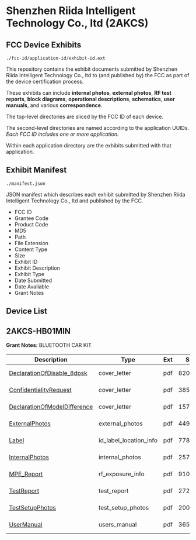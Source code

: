 # Shenzhen Riida Intelligent Technology Co., ltd (2AKCS)
## FCC Device Exhibits

```
./fcc-id/application-id/exhibit-id.ext
```

This repository contains the exhibit documents submitted by Shenzhen Riida Intelligent Technology Co., ltd to (and published by) the FCC as part of the device certification process.

These exhibits can include **internal photos**, **external photos**, **RF test reports**, **block diagrams**, **operational descriptions**, **schematics**, **user manuals**, and various **correspondence**.

The top-level directories are sliced by the FCC ID of each device.

The second-level directories are named according to the application UUIDs. *Each FCC ID includes one or more application.*

Within each application directory are the exhibits submitted with that application. 

## Exhibit Manifest

```
./manifest.json
```

JSON manifest which describes each exhibit submitted by Shenzhen Riida Intelligent Technology Co., ltd and published by the FCC.

- FCC ID
- Grantee Code
- Product Code
- MD5
- Path
- File Extension
- Content Type
- Size
- Exhibit ID
- Exhibit Description
- Exhibit Type
- Date Submitted
- Date Available
- Grant Notes

## Device List
## 2AKCS-HB01MIN
**Grant Notes:** BLUETOOTH CAR KIT

| Description | Type | Ext | Size | Submitted | Available |
| ----------- | ---- | --- | ---- | --------- | --------- |
| [DeclarationOfDisable_8dpsk](2AKCS-HB01MIN/bf4daea29d30a51f58df9e87befcd1a1/3224746.pdf) | cover_letter | pdf | 82097 | 2016-12-12 | 2016-12-12 |
| [ConfidentialityRequest](2AKCS-HB01MIN/bf4daea29d30a51f58df9e87befcd1a1/3224751.pdf) | cover_letter | pdf | 38500 | 2016-12-12 | 2016-12-12 |
| [DeclarationOfModelDifference](2AKCS-HB01MIN/bf4daea29d30a51f58df9e87befcd1a1/3224756.pdf) | cover_letter | pdf | 15781 | 2016-12-12 | 2016-12-12 |
| [ExternalPhotos](2AKCS-HB01MIN/bf4daea29d30a51f58df9e87befcd1a1/3224755.pdf) | external_photos | pdf | 449046 | 2016-12-12 | 2016-12-12 |
| [Label](2AKCS-HB01MIN/bf4daea29d30a51f58df9e87befcd1a1/3224752.pdf) | id_label_location_info | pdf | 77821 | 2016-12-12 | 2016-12-12 |
| [InternalPhotos](2AKCS-HB01MIN/bf4daea29d30a51f58df9e87befcd1a1/3224748.pdf) | internal_photos | pdf | 257995 | 2016-12-12 | 2016-12-12 |
| [MPE_Report](2AKCS-HB01MIN/bf4daea29d30a51f58df9e87befcd1a1/3224749.pdf) | rf_exposure_info | pdf | 91073 | 2016-12-12 | 2016-12-12 |
| [TestReport](2AKCS-HB01MIN/bf4daea29d30a51f58df9e87befcd1a1/3224745.pdf) | test_report | pdf | 2720768 | 2016-12-12 | 2016-12-12 |
| [TestSetupPhotos](2AKCS-HB01MIN/bf4daea29d30a51f58df9e87befcd1a1/3224744.pdf) | test_setup_photos | pdf | 200439 | 2016-12-12 | 2016-12-12 |
| [UserManual](2AKCS-HB01MIN/bf4daea29d30a51f58df9e87befcd1a1/3224754.pdf) | users_manual | pdf | 3651729 | 2016-12-12 | 2016-12-12 |
